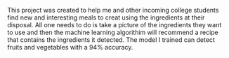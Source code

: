 This project was created to help me and other incoming college students find new and interesting meals to creat using the ingredients at their disposal. All one needs to do is take a picture of the ingredients they want to use and then the machine learning algorithim will recommend a recipe that contains the ingredients it detected. The model I trained can detect fruits and vegetables with a 94% accuracy.
